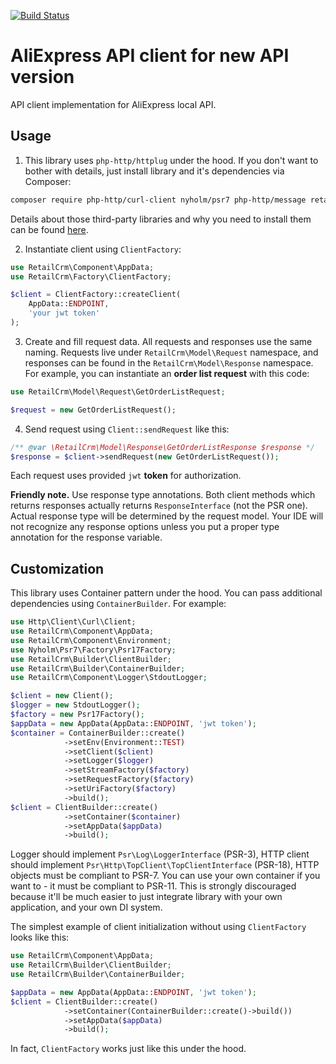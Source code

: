 [![Build Status](https://github.com/oxy-coach/aliexpress-api-client-local/workflows/ci/badge.svg)](https://github.com/retailcrm/aliexpress-top-client/actions)

# AliExpress API client for new API version
API client implementation for AliExpress local API.

## Usage
1. This library uses `php-http/httplug` under the hood. If you don't want to bother with details, just install library and it's dependencies via Composer:
```sh
composer require php-http/curl-client nyholm/psr7 php-http/message retailcrm/aliexpress-top-client
```
Details about those third-party libraries and why you need to install them can be found [here](http://docs.php-http.org/en/latest/httplug/users.html).

2. Instantiate client using `ClientFactory`:
```php
use RetailCrm\Component\AppData;
use RetailCrm\Factory\ClientFactory;

$client = ClientFactory::createClient(
    AppData::ENDPOINT,
    'your jwt token'
);
```

3. Create and fill request data. All requests and responses use the same naming. Requests live under `RetailCrm\Model\Request` namespace, and responses can be found in the `RetailCrm\Model\Response` namespace.
   For example, you can instantiate an **order list request** with this code:
```php
use RetailCrm\Model\Request\GetOrderListRequest;

$request = new GetOrderListRequest();
```
4. Send request using `Client::sendRequest` like this:
```php
/** @var \RetailCrm\Model\Response\GetOrderListResponse $response */
$response = $client->sendRequest(new GetOrderListRequest());
```
Each request uses provided `jwt` **token** for authorization.

**Friendly note.** Use response type annotations. Both client methods which returns responses actually returns `ResponseInterface` (not the PSR one). Actual response type will be determined by the request model. Your IDE will not recognize any response options unless you put a proper type annotation for the response variable.

## Customization
This library uses Container pattern under the hood. You can pass additional dependencies using `ContainerBuilder`. For example:
```php
use Http\Client\Curl\Client;
use RetailCrm\Component\AppData;
use RetailCrm\Component\Environment;
use Nyholm\Psr7\Factory\Psr17Factory;
use RetailCrm\Builder\ClientBuilder;
use RetailCrm\Builder\ContainerBuilder;
use RetailCrm\Component\Logger\StdoutLogger;

$client = new Client();
$logger = new StdoutLogger();
$factory = new Psr17Factory();
$appData = new AppData(AppData::ENDPOINT, 'jwt token');
$container = ContainerBuilder::create()
            ->setEnv(Environment::TEST)
            ->setClient($client)
            ->setLogger($logger)
            ->setStreamFactory($factory)
            ->setRequestFactory($factory)
            ->setUriFactory($factory)
            ->build();
$client = ClientBuilder::create()
            ->setContainer($container)
            ->setAppData($appData)
            ->build();
```
Logger should implement `Psr\Log\LoggerInterface` (PSR-3), HTTP client should implement `Psr\Http\TopClient\TopClientInterface` (PSR-18), HTTP objects must be compliant to PSR-7.
You can use your own container if you want to - it must be compliant to PSR-11. This is strongly discouraged because it'll be much easier to just integrate library with your own application, and your own DI system.

The simplest example of client initialization without using `ClientFactory` looks like this:
```php
use RetailCrm\Component\AppData;
use RetailCrm\Builder\ClientBuilder;
use RetailCrm\Builder\ContainerBuilder;

$appData = new AppData(AppData::ENDPOINT, 'jwt token');
$client = ClientBuilder::create()
            ->setContainer(ContainerBuilder::create()->build())
            ->setAppData($appData)
            ->build();
```
In fact, `ClientFactory` works just like this under the hood.

